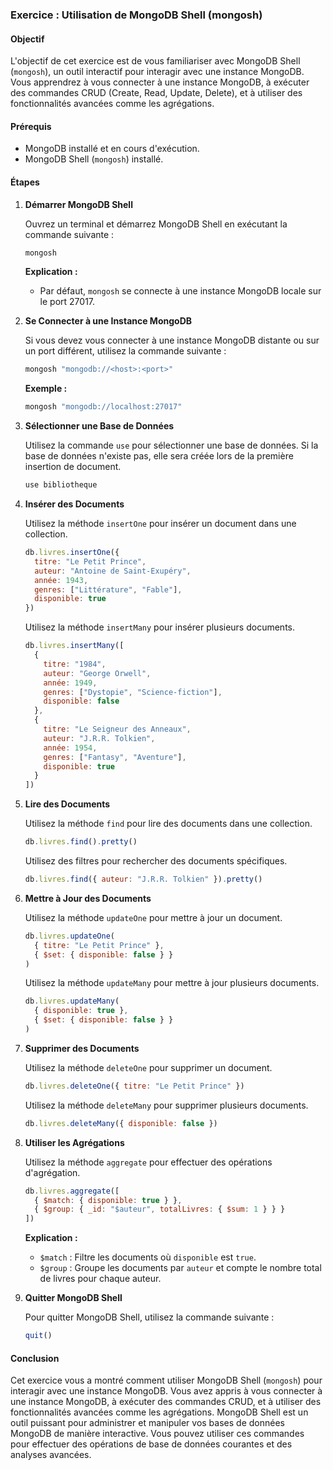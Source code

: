 ### Exercice : Utilisation de MongoDB Shell (mongosh)

#### Objectif

L'objectif de cet exercice est de vous familiariser avec MongoDB Shell (`mongosh`), un outil interactif pour interagir avec une instance MongoDB. Vous apprendrez à vous connecter à une instance MongoDB, à exécuter des commandes CRUD (Create, Read, Update, Delete), et à utiliser des fonctionnalités avancées comme les agrégations.

#### Prérequis

- MongoDB installé et en cours d'exécution.
- MongoDB Shell (`mongosh`) installé.

#### Étapes

1. **Démarrer MongoDB Shell**

   Ouvrez un terminal et démarrez MongoDB Shell en exécutant la commande suivante :

   ```sh
   mongosh
   ```

   **Explication :**
   - Par défaut, `mongosh` se connecte à une instance MongoDB locale sur le port 27017.

2. **Se Connecter à une Instance MongoDB**

   Si vous devez vous connecter à une instance MongoDB distante ou sur un port différent, utilisez la commande suivante :

   ```javascript
   mongosh "mongodb://<host>:<port>"
   ```

   **Exemple :**
   ```javascript
   mongosh "mongodb://localhost:27017"
   ```

3. **Sélectionner une Base de Données**

   Utilisez la commande `use` pour sélectionner une base de données. Si la base de données n'existe pas, elle sera créée lors de la première insertion de document.

   ```javascript
   use bibliotheque
   ```

4. **Insérer des Documents**

   Utilisez la méthode `insertOne` pour insérer un document dans une collection.

   ```javascript
   db.livres.insertOne({
     titre: "Le Petit Prince",
     auteur: "Antoine de Saint-Exupéry",
     année: 1943,
     genres: ["Littérature", "Fable"],
     disponible: true
   })
   ```

   Utilisez la méthode `insertMany` pour insérer plusieurs documents.

   ```javascript
   db.livres.insertMany([
     {
       titre: "1984",
       auteur: "George Orwell",
       année: 1949,
       genres: ["Dystopie", "Science-fiction"],
       disponible: false
     },
     {
       titre: "Le Seigneur des Anneaux",
       auteur: "J.R.R. Tolkien",
       année: 1954,
       genres: ["Fantasy", "Aventure"],
       disponible: true
     }
   ])
   ```

5. **Lire des Documents**

   Utilisez la méthode `find` pour lire des documents dans une collection.

   ```javascript
   db.livres.find().pretty()
   ```

   Utilisez des filtres pour rechercher des documents spécifiques.

   ```javascript
   db.livres.find({ auteur: "J.R.R. Tolkien" }).pretty()
   ```

6. **Mettre à Jour des Documents**

   Utilisez la méthode `updateOne` pour mettre à jour un document.

   ```javascript
   db.livres.updateOne(
     { titre: "Le Petit Prince" },
     { $set: { disponible: false } }
   )
   ```

   Utilisez la méthode `updateMany` pour mettre à jour plusieurs documents.

   ```javascript
   db.livres.updateMany(
     { disponible: true },
     { $set: { disponible: false } }
   )
   ```

7. **Supprimer des Documents**

   Utilisez la méthode `deleteOne` pour supprimer un document.

   ```javascript
   db.livres.deleteOne({ titre: "Le Petit Prince" })
   ```

   Utilisez la méthode `deleteMany` pour supprimer plusieurs documents.

   ```javascript
   db.livres.deleteMany({ disponible: false })
   ```

8. **Utiliser les Agrégations**

   Utilisez la méthode `aggregate` pour effectuer des opérations d'agrégation.

   ```javascript
   db.livres.aggregate([
     { $match: { disponible: true } },
     { $group: { _id: "$auteur", totalLivres: { $sum: 1 } } }
   ])
   ```

   **Explication :**
   - `$match` : Filtre les documents où `disponible` est `true`.
   - `$group` : Groupe les documents par `auteur` et compte le nombre total de livres pour chaque auteur.

9. **Quitter MongoDB Shell**

   Pour quitter MongoDB Shell, utilisez la commande suivante :

   ```javascript
   quit()
   ```

#### Conclusion

Cet exercice vous a montré comment utiliser MongoDB Shell (`mongosh`) pour interagir avec une instance MongoDB. Vous avez appris à vous connecter à une instance MongoDB, à exécuter des commandes CRUD, et à utiliser des fonctionnalités avancées comme les agrégations. MongoDB Shell est un outil puissant pour administrer et manipuler vos bases de données MongoDB de manière interactive. Vous pouvez utiliser ces commandes pour effectuer des opérations de base de données courantes et des analyses avancées.